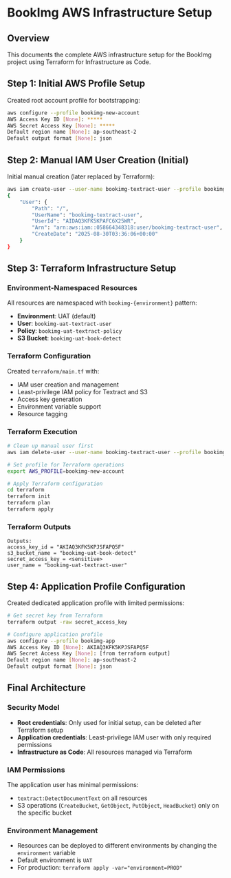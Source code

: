 # BookImg AWS Infrastructure Setup

## Overview
This documents the complete AWS infrastructure setup for the BookImg project using Terraform for Infrastructure as Code.

## Step 1: Initial AWS Profile Setup

Created root account profile for bootstrapping:

```bash
aws configure --profile bookimg-new-account
AWS Access Key ID [None]: *****
AWS Secret Access Key [None]: *****
Default region name [None]: ap-southeast-2
Default output format [None]: json
```

## Step 2: Manual IAM User Creation (Initial)

Initial manual creation (later replaced by Terraform):

```bash
aws iam create-user --user-name bookimg-textract-user --profile bookimg-new-account
{
    "User": {
        "Path": "/",
        "UserName": "bookimg-textract-user",
        "UserId": "AIDAQ3KFK5KPAFC6X25WR",
        "Arn": "arn:aws:iam::058664348318:user/bookimg-textract-user",
        "CreateDate": "2025-08-30T03:36:06+00:00"
    }
}
```

## Step 3: Terraform Infrastructure Setup

### Environment-Namespaced Resources

All resources are namespaced with `bookimg-{environment}` pattern:
- **Environment**: UAT (default)
- **User**: `bookimg-uat-textract-user`
- **Policy**: `bookimg-uat-textract-policy`
- **S3 Bucket**: `bookimg-uat-book-detect`

### Terraform Configuration

Created `terraform/main.tf` with:
- IAM user creation and management
- Least-privilege IAM policy for Textract and S3
- Access key generation
- Environment variable support
- Resource tagging

### Terraform Execution

```bash
# Clean up manual user first
aws iam delete-user --user-name bookimg-textract-user --profile bookimg-new-account

# Set profile for Terraform operations
export AWS_PROFILE=bookimg-new-account

# Apply Terraform configuration
cd terraform
terraform init
terraform plan
terraform apply
```

### Terraform Outputs

```
Outputs:
access_key_id = "AKIAQ3KFK5KPJSFAPQ5F"
s3_bucket_name = "bookimg-uat-book-detect"
secret_access_key = <sensitive>
user_name = "bookimg-uat-textract-user"
```

## Step 4: Application Profile Configuration

Created dedicated application profile with limited permissions:

```bash
# Get secret key from Terraform
terraform output -raw secret_access_key

# Configure application profile
aws configure --profile bookimg-app
AWS Access Key ID [None]: AKIAQ3KFK5KPJSFAPQ5F
AWS Secret Access Key [None]: [from terraform output]
Default region name [None]: ap-southeast-2
Default output format [None]: json
```

## Final Architecture

### Security Model
- **Root credentials**: Only used for initial setup, can be deleted after Terraform setup
- **Application credentials**: Least-privilege IAM user with only required permissions
- **Infrastructure as Code**: All resources managed via Terraform

### IAM Permissions
The application user has minimal permissions:
- `textract:DetectDocumentText` on all resources
- S3 operations (`CreateBucket`, `GetObject`, `PutObject`, `HeadBucket`) only on the specific bucket

### Environment Management
- Resources can be deployed to different environments by changing the `environment` variable
- Default environment is `UAT`
- For production: `terraform apply -var="environment=PROD"`

